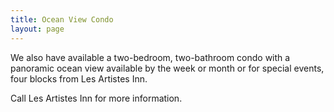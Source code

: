 ```yaml
---
title: Ocean View Condo
layout: page
---
```


We also have available a two-bedroom, two-bathroom condo with a panoramic ocean view available by the week or month or for special events, four blocks from Les Artistes Inn.

Call Les Artistes Inn for more information.
